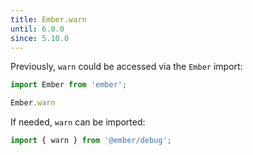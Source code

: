 ```yaml
---
title: Ember.warn
until: 6.0.0
since: 5.10.0
---
```



Previously, `warn` could be accessed via the `Ember` import:
```js
import Ember from 'ember';

Ember.warn
```

If needed, `warn` can be imported:
```js
import { warn } from '@ember/debug';
```
